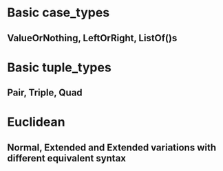 # Basic case\_types
## ValueOrNothing, LeftOrRight, ListOf()s
# Basic tuple\_types
## Pair, Triple, Quad
# Euclidean
## Normal, Extended and Extended variations with different equivalent syntax
